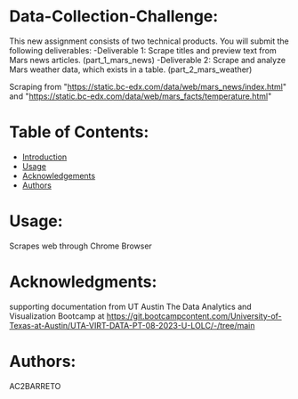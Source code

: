 # Data-Collection-Challenge:
This new assignment consists of two technical products. You will submit the following deliverables:
-Deliverable 1: Scrape titles and preview text from Mars news articles. (part_1_mars_news)
-Deliverable 2: Scrape and analyze Mars weather data, which exists in a table. (part_2_mars_weather)

Scraping from "https://static.bc-edx.com/data/web/mars_news/index.html" and "https://static.bc-edx.com/data/web/mars_facts/temperature.html"
# Table of Contents:
- [Introduction](#introduction)
- [Usage](#usage)
- [Acknowledgements](#acknowledgemnets)
- [Authors](#authors)
  
# Usage:<a name="usage"></a>
Scrapes web through Chrome Browser

# Acknowledgments:<a name="acknowledgemnets"></a>
supporting documentation from UT Austin The Data Analytics and Visualization Bootcamp at https://git.bootcampcontent.com/University-of-Texas-at-Austin/UTA-VIRT-DATA-PT-08-2023-U-LOLC/-/tree/main

# Authors:<a name="authors"></a>
AC2BARRETO
